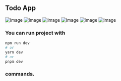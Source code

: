## Todo App

![image](https://user-images.githubusercontent.com/58807892/226309125-0ef40a35-4880-454f-9f00-512618918eb5.png)
![image](https://user-images.githubusercontent.com/58807892/226309262-e012b159-7122-4397-a4f8-bace1aeec2e8.png)
![image](https://user-images.githubusercontent.com/58807892/226309414-de8240f5-d24d-448e-8999-0be7f3e3c913.png)
![image](https://user-images.githubusercontent.com/58807892/226309549-3e2916fe-1545-435e-8b31-7743b7689c50.png)
![image](https://user-images.githubusercontent.com/58807892/226309760-0df6e2aa-8aa0-4137-a0e1-01c40f766826.png)
![image](https://user-images.githubusercontent.com/58807892/226309836-0b7d9d80-22cc-49f0-878f-108aea6f51f8.png)

### You can run project with
```bash
npm run dev
# or
yarn dev
# or
pnpm dev
```
### commands.
